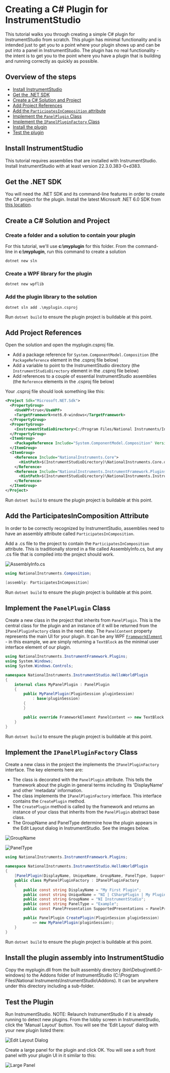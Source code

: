 # Creating a C# Plugin for InstrumentStudio

This tutorial walks you through creating a simple C# plugin for InstrumentStudio from scratch. This plugin
has minimal functionality and is intended just to get you to a point where your plugin shows up and can
be put into a panel in InstrumentStudio. The plugin has no real functionality - the intent is to get you to
the point where you have a plugin that is building and running correctly as quickly as possible.

## Overview of the steps

- [Install InstrumentStudio](#install-instrumentstudio)
- [Get the .NET SDK](#get-the-net-sdk)
- [Create a C# Solution and Project](#create-a-c-solution-and-project)
- [Add Project References](#add-project-references)
- [Add the `ParticipatesInComposition` attribute](#add-the-participatesincomposition-attribute)
- [Implement the `PanelPlugin` Class](#implement-the-panelplugin-class)
- [Implement the `IPanelPluginFactory` Class](#implement-the-ipanelpluginfactory-class)
- [Install the plugin](#install-the-plugin-assembly-into-instrumentstudio)
- [Test the plugin](#test-the-plugin)

## Install InstrumentStudio

This tutorial requires assemblies that are installed with InstrumentStudio. Install
InstrumentStudio with at least version 22.3.0.383-0+d383.

## Get the .NET SDK

You will need the .NET SDK and its command-line features in order to create the C# project
for the plugin. Install the latest Microsoft .NET 6.0 SDK from [this location](https://dotnet.microsoft.com/en-us/download).

## Create a C# Solution and Project

### Create a folder and a solution to contain your plugin

For this tutorial, we'll use **c:\myplugin** for this folder. From the command-line in **c:\myplugin**, run this command to create a solution

`dotnet new sln`

### Create a WPF library for the plugin

`dotnet new wpflib`

### Add the plugin library to the solution

`dotnet sln add .\myplugin.csproj`

Run `dotnet build` to ensure the plugin project is buildable at this point.

## Add Project References

Open the solution and open the myplugin.csproj file.

- Add a package reference for `System.ComponentModel.Composition` (the `PackageReference` element in the .csproj file below)
- Add a variable to point to the InstrumentStudio directory (the `InstrumentStudioDirectory` element in the .csproj file below)
- Add references to a couple of essential InstrumentStudio assemblies (the `Reference` elements in the .csproj file below)

Your .csproj file should look something like this:

```xml
<Project Sdk="Microsoft.NET.Sdk">
  <PropertyGroup>
    <UseWPF>true</UseWPF>
    <TargetFramework>net6.0-windows</TargetFramework>
  </PropertyGroup>
  <PropertyGroup>
    <InstrumentStudioDirectory>C:/Program Files/National Instruments/InstrumentStudio</InstrumentStudioDirectory>
  </PropertyGroup>
  <ItemGroup>
    <PackageReference Include="System.ComponentModel.Composition" Version="6.0.0" />
  </ItemGroup>
  <ItemGroup>
    <Reference Include="NationalInstruments.Core">
      <HintPath>$(InstrumentStudioDirectory)\NationalInstruments.Core.dll</HintPath>
    </Reference>
    <Reference Include="NationalInstruments.InstrumentFramework.Plugins">
      <HintPath>$(InstrumentStudioDirectory)\NationalInstruments.InstrumentFramework.Plugins.dll</HintPath>
    </Reference>
  </ItemGroup>
</Project>
```

Run `dotnet build` to ensure the plugin project is buildable at this point.

## Add the ParticipatesInComposition Attribute

In order to be correctly recognized by InstrumentStudio, assemblies need to have an assembly attribute called `ParticipatesInComposition`.

Add a .cs file to the project to contain the `ParticipatesInComposition` attribute. This is traditionally stored
in a file called AssemblyInfo.cs, but any .cs file that is compiled into the project should work.

![AssemblyInfo.cs](images/AssemblyInfoFile.png)

```csharp
using NationalInstruments.Composition;

[assembly: ParticipatesInComposition]
```

Run `dotnet build` to ensure the plugin project is buildable at this point.

## Implement the `PanelPlugin` Class

Create a new class in the project that inherits from `PanelPlugin`. This is the central class for
the plugin and an instance of it will be returned from the `IPanelPluginFactory` class in the next step.
The `PanelContent` property represents the main UI for your plugin. It can be any WPF [`FrameworkElement`](https://docs.microsoft.com/en-us/dotnet/api/system.windows.frameworkelement?view=windowsdesktop-6.0) - in this example,
we are simply returning a `TextBlock` as the minimal user interface element of our plugin.

```csharp
using NationalInstruments.InstrumentFramework.Plugins;
using System.Windows;
using System.Windows.Controls;

namespace NationalInstruments.InstrumentStudio.HelloWorldPlugin
{
    internal class MyPanelPlugin : PanelPlugin
    {
        public MyPanelPlugin(PluginSession pluginSession)
            : base(pluginSession)
        {
        }

        public override FrameworkElement PanelContent => new TextBlock { Text = "Hello InstrumentStudio World!" };
    }
}
```

Run `dotnet build` to ensure the plugin project is buildable at this point.

## Implement the `IPanelPluginFactory` Class

Create a new class in the project the implements the `IPanelPluginFactory` interface. The key elements here are:

- The class is decorated with the `PanelPlugin` attribute. This tells the framework about the plugin
in general terms including its 'DisplayName' and other 'metadata' information.
- The class implements the `IPanelPluginFactory` interface. This interface contains the `CreatePlugin` method.
- The `CreatePlugin` method is called by the framework and returns an instance of your class that inherits from the `PanelPlugin` abstract base class.
- The GroupName and PanelType determine how the plugin appears in the Edit Layout dialog in InstrumentStudio. See the images below.

![GroupName](images/EditLayoutGroupName.png)

![PanelType](images/EditLayoutPanelType.png)

```csharp
using NationalInstruments.InstrumentFramework.Plugins;

namespace NationalInstruments.InstrumentStudio.HelloWorldPlugin
{
    [PanelPlugin(DisplayName, UniqueName, GroupName, PanelType, SupportedPresentations)]
    public class MyPanelPluginFactory : IPanelPluginFactory
    {
        public const string DisplayName = "My First Plugin";
        public const string UniqueName = "NI | CSharpPlugin | My Plugin";
        public const string GroupName = "NI InstrumentStudio";
        public const string PanelType = "Example";
        public const PanelPresentation SupportedPresentations = PanelPresentation.ConfigurationWithVisualization | PanelPresentation.ConfigurationOnly;

        public PanelPlugin CreatePlugin(PluginSession pluginSession)
            => new MyPanelPlugin(pluginSession);
    }
}
```

Run `dotnet build` to ensure the plugin project is buildable at this point.

## Install the plugin assembly into InstrumentStudio

Copy the myplugin.dll from the built assembly directory (bin\Debug\net6.0-windows) to the Addons folder of InstrumentStudio
(C:\Program Files\National Instruments\InstrumentStudio\Addons). It can be anywhere under this directory including a sub-folder.

## Test the Plugin

Run InstrumentStudio. NOTE: Relaunch InstrumentStudio if it is already running to detect new plugins. From the lobby screen in InstrumentStudio, click the 'Manual Layout' button. You will see the 'Edit Layout' dialog with your new plugin listed there:

![Edit Layout Dialog](images/MyPluginEditLayout.png)

Create a large panel for the plugin and click OK. You will see a soft front panel with your plugin UI in it
similar to this:

![Large Panel](images/MyPluginLargePanel.png)
